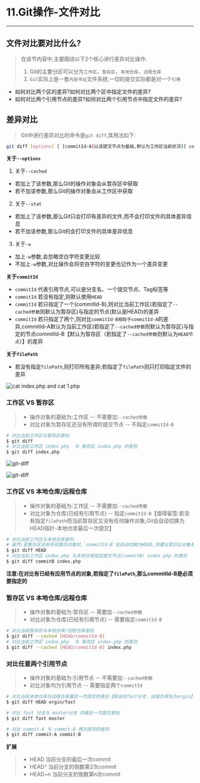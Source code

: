 # 11.Git操作-文件对比
---

## 文件对比要对比什么?
> 在该节内容中,主要围绕以下2个核心进行差异对比操作.
> 1. Git的主要分区可以分为`工作区`、`暂存区`、`本地仓库`、`远程仓库`
> 2. `Git`实际上是一套`内容寻址`文件系统,一切的提交实际都是对一个`引用`

- 如何对比两个区的差异?如何对比两个区中指定文件的差异?
- 如何对比两个引用节点的差异?如何对比两个引用节点中指定文件的差异?

## 差异对比
> Git中进行差异对比的命令是`git diff`,其用法如下:
```sh
git diff [options] [ [commitId-A(以该提交节点为基础,默认为工作区当前状况)] commitId-B(与基础节点做对比,为默认为HEAD)] [filePath]
```

**关于`--options`**
1. 关于`--cached`
- 若加上了该参数,那么Git的操作对象会从暂存区中获取
- 若不加该参数,那么Git的操作对象会从工作区中获取

2. 关于`--stat`
- 若加上了该参数,那么Git只会打印有差异的文件,而不会打印文件的具体差异信息
- 若不加该参数,那么Git的会打印文件的具体差异信息

3. 关于`-w`
- 加上`-w`参数,会忽略空白字符变更比较
- 不加上`-w`参数,对比操作会将空白字符的变更也记作为一个差异变更

**关于`commitId`**
- `commitId` 代表引用节点,可以是分支名、一个提交节点、Tag标签等
- `commitId` 若没有指定,则默认使用`HEAD`
- `commitId` 若只指定了一个(commitId-B),则对比当前工作区(若指定了`--cached参数`则默认为暂存区)与指定的节点(默认是HEAD)的差异
-  `commitId` 若只指定了两个,则对比`commitId-B相较于commitId-A`的差异,commitId-A默认为当前工作区(若指定了`--cached参数`则默认为暂存区)与指定的节点commitId-B【默认为暂存区（若指定了`--cached参数`则默认为`HEAD节点`）】的差异

**关于`filePath`**
- 若没有指定`filePath`,则打印所有差异;若指定了`filePath`则只打印指定文件的差异


![cat index.php and cat 1.php](/images/article/git/diff-situation.png)

### 工作区 VS 暂存区
> - 操作对象的基础为:工作区 -- 不需要加`--cached参数`
> - 对比对象为暂存区还没有所谓的提交节点 -- 不指定`commitId-B`

```sh
# 对比当前工作区与暂存区差别
$ git diff
# 对比当前工作区 index.php  与 暂存区 index.php 的差别
$ git diff index.php
```
![git-diff](/images/article/git/git-diff.png)

![git-diff](/images/article/git/git-diff-file.png)

### 工作区 VS 本地仓库/远程仓库
> - 操作对象的基础为:工作区 -- 不需要加`--cached参数`
> - 对比对象为仓库(已经有引用节点) -- 指定`commitId-B`【值得留意:若没有指定`filePath`而当前暂存区又没有任何操作对象,Git会自动切换为HEAD指针-本地仓库最后一次提交】

```sh
# 对比当前工作区与本地仓库差别
# 虽然:若暂存区没有任何暂存对象时,`commitId-B`会自动切换为HEAD,但建议若对比对象有提交点则自己手动输入HEAD/或提交节点
$ git diff HEAD
# 对比当前工作区 index.php 与本地仓库指定提交节点(commitB) index.php 的差别
$ git diff commitB index.php
```
**注意:在对比有已经有应用节点的对象,若指定了`filePath`,那么commitId-B是必须要指定的**

### 暂存区 VS 本地仓库/远程仓库
> - 操作对象的基础为:暂存区 -- 需要加`--cached参数`
> - 对比对象为仓库(已经有引用节点) -- 需要指定`commitId-B`

```sh
# 对比当前暂存区与本地仓库/远程仓库差别
$ git diff --cached [HEAD/commitId-B]
# 对比当前工作区 index.php  与 暂存区 index.php 的差别
$ git diff --cached [HEAD/commitId-B] index.php
```

### 对比任意两个引用节点
> - 操作对象的基础为:引用节点 -- 不需要加`--cached参数`
> - 对比对象均为引用节点 -- 需要指定两个`commitId`

```sh
# 对比当前本地仓库与远程仓库最后一次提交的差别【假设在fast分支，远程仓库名为orgin】
$ git diff HEAD orgin/fast

# 对比 fast 分支与 master分支 的最后一次提交差别
$ git diff fast master

# 对比 commit-A 与 commit-B 两次提交的差别
$ git diff commit-A commit-B
```

**扩展**
> - HEAD 当前分支的最后一次commit
> - HEAD^ 当前分支的倒数第2次commit
> - HEAD~n 当前分支的倒数第n次commit